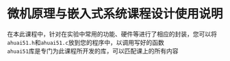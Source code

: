 # 微机原理与嵌入式系统课程设计使用说明
在本此课程中，针对在实验中常用的功能、硬件等进行了相应的封装，您可以将`ahuai51.h`和`ahuai51.c`放到您的程序中，以调用写好的函数<br>
`ahuai51`库是专门为此课程所开发的库，可以匹配课上的所有内容<br>